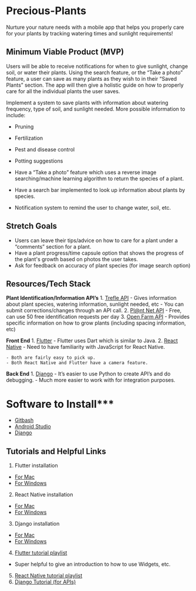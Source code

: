 # Precious-Plants
Nurture your nature needs with a mobile app that helps you properly care for your plants by tracking watering times and sunlight requirements!

## Minimum Viable Product (MVP)

Users will be able to receive notifications for when to give sunlight, change soil, or water their plants. Using the search feature, or the “Take a photo” feature, a user can save as many plants as they wish to in their “Saved Plants” section. The app will then give a holistic guide on how to properly care for all the individual plants the user saves. 

Implement a system to save plants with information about watering frequency, type of soil, and sunlight needed. 
More possible information to include:
  - Pruning
  - Fertilization
  - Pest and disease control
  - Potting suggestions
  
- Have a “Take a photo” feature which uses a reverse image searching/machine learning algorithm to return the species of a plant.
- Have a search bar implemented to look up information about plants by species.
- Notification system to remind the user to change water, soil, etc.

## Stretch Goals
- Users can leave their tips/advice on how to care for a plant under a “comments” section for a plant.
- Have a plant progress/time capsule option that shows the progress of the plant's growth based on photos the user takes.
- Ask for feedback on accuracy of plant species (for image search option) 

## Resources/Tech Stack

  **Plant Identification/Information API’s**
    1. [Trefle API](https://trefle.io)
       - Gives information about plant species, watering information, sunlight needed, etc
       - You can submit corrections/changes through an API call. 
    2. [Pl@nt Net API](https://my.plantnet.org)
       - Free, can use 50 free identification requests per day
    3. [Open Farm API](https://openfarm.cc)
       - Provides specific information on how to grow plants (including spacing information, etc)
       
  **Front End**
    1. [Flutter](https://flutter.dev/docs/get-started/install)
      - Flutter uses Dart which is similar to Java.
    2. [React Native](https://reactnative.dev/docs/getting-started)
      - Need to have familiarity with JavaScript for React Native.
    
    - Both are fairly easy to pick up.
    - Both React Native and Flutter have a camera feature.

  **Back End**
    1. [Django](https://docs.djangoproject.com/en/3.1/topics/install/)
       - It’s easier to use Python to create API’s and do debugging. 
       - Much more easier to work with for integration purposes.

# Software to Install***
- [Gitbash](https://git-scm.com/downloads)
- [Android Studio](https://developer.android.com/jetpack)
- [Django](https://docs.djangoproject.com/en/3.1/topics/install/) 

## Tutorials and Helpful Links
1. Flutter installation
  - [For Mac](https://www.youtube.com/watch?v=hL7pkX1Pfko)
  - [For Windows](https://www.youtube.com/watch?v=Z2ugnpCQuyw)
2. React Native installation
  - [For Mac](https://www.youtube.com/watch?v=_oCQDtDW3j4)
  - [For Windows](https://www.youtube.com/watch?v=0DhQd_EK1Ng)
3. Django installation
  - [For Mac](https://www.youtube.com/watch?v=FshRArXrEcM)
  - [For Windows](https://www.youtube.com/watch?v=2FvIa4BADvA)
4. [Flutter tutorial playlist](https://www.youtube.com/watch?v=1ukSR1GRtMU&list=PL4cUxeGkcC9jLYyp2Aoh6hcWuxFDX6PBJ)
  - Super helpful to give an introduction to how to use Widgets, etc.
5. [React Native tutorial playlist](https://www.youtube.com/watch?v=ur6I5m2nTvk&list=PL4cUxeGkcC9ixPU-QkScoRBVxtPPzVjrQ)
6. [Django Tutorial (for APIs)](https://www.youtube.com/watch?v=mNwAyMmGKoI&list=PL8GFhcuc_fW4cxdkRtWIlln1DQ3CZwQen)

